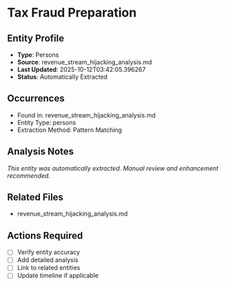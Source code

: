 # Tax Fraud Preparation

## Entity Profile
- **Type**: Persons
- **Source**: revenue_stream_hijacking_analysis.md
- **Last Updated**: 2025-10-12T03:42:05.396267
- **Status**: Automatically Extracted

## Occurrences
- Found in: revenue_stream_hijacking_analysis.md
- Entity Type: persons
- Extraction Method: Pattern Matching

## Analysis Notes
*This entity was automatically extracted. Manual review and enhancement recommended.*

## Related Files
- revenue_stream_hijacking_analysis.md

## Actions Required
- [ ] Verify entity accuracy
- [ ] Add detailed analysis
- [ ] Link to related entities
- [ ] Update timeline if applicable
